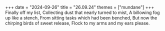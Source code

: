 +++
date = "2024-09-26"
title = "26.09.24"
themes = ["mundane"]
+++
Finally off my list,
Collecting dust that nearly turned to mist,
A billowing fog up like a stench,
From sitting tasks which had been benched,
But now the chirping birds of sweet release,
Flock to my arms and my ears please.
